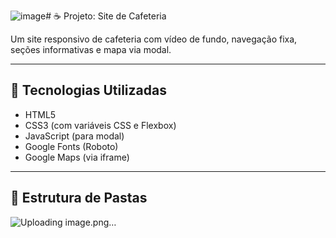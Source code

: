 ![image](https://github.com/user-attachments/assets/96794b80-ea52-474d-a6fe-977bff65ca7d)# ☕ Projeto: Site de Cafeteria

Um site responsivo de cafeteria com vídeo de fundo, navegação fixa, seções informativas e mapa via modal.

---

## 🚀 Tecnologias Utilizadas

- HTML5
- CSS3 (com variáveis CSS e Flexbox)
- JavaScript (para modal)
- Google Fonts (Roboto)
- Google Maps (via iframe)

---

## 📂 Estrutura de Pastas
![Uploading image.png…](./img/inicial)
